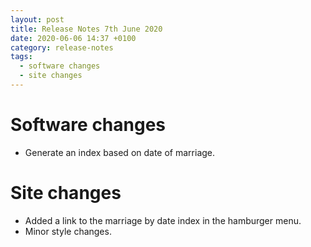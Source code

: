 ```yaml
---
layout: post
title: Release Notes 7th June 2020
date: 2020-06-06 14:37 +0100
category: release-notes
tags:
  - software changes
  - site changes
---
```


# Software changes

* Generate an index based on date of marriage.

# Site changes

* Added a link to the marriage by date index in the hamburger menu.
* Minor style changes.

